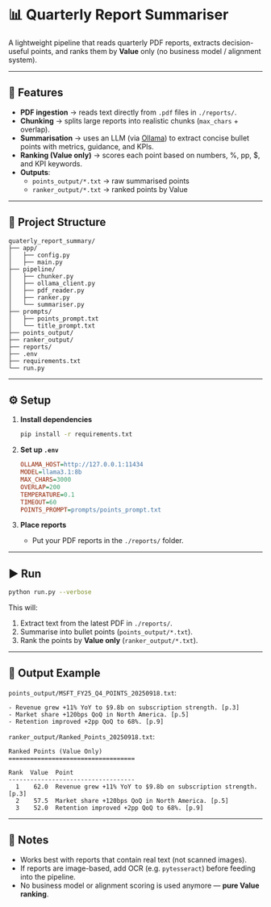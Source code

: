 # 📊 Quarterly Report Summariser

A lightweight pipeline that reads quarterly PDF reports, extracts decision-useful points, and ranks them by **Value** only (no business model / alignment system).

---

## 🚀 Features
- **PDF ingestion** → reads text directly from `.pdf` files in `./reports/`.
- **Chunking** → splits large reports into realistic chunks (`max_chars` + overlap).
- **Summarisation** → uses an LLM (via [Ollama](https://ollama.ai/)) to extract concise bullet points with metrics, guidance, and KPIs.
- **Ranking (Value only)** → scores each point based on numbers, %, pp, $, and KPI keywords.
- **Outputs**:
  - `points_output/*.txt` → raw summarised points
  - `ranker_output/*.txt` → ranked points by Value

---

## 📂 Project Structure
```
quaterly_report_summary/
├── app/
│   ├── config.py
│   ├── main.py
├── pipeline/
│   ├── chunker.py
│   ├── ollama_client.py
│   ├── pdf_reader.py
│   ├── ranker.py
│   └── summariser.py
├── prompts/
│   ├── points_prompt.txt
│   └── title_prompt.txt
├── points_output/
├── ranker_output/
├── reports/
├── .env
├── requirements.txt
└── run.py
```

---

## ⚙️ Setup

1. **Install dependencies**
   ```bash
   pip install -r requirements.txt
   ```

2. **Set up `.env`**
   ```ini
   OLLAMA_HOST=http://127.0.0.1:11434
   MODEL=llama3.1:8b
   MAX_CHARS=3000
   OVERLAP=200
   TEMPERATURE=0.1
   TIMEOUT=60
   POINTS_PROMPT=prompts/points_prompt.txt
   ```

3. **Place reports**
   - Put your PDF reports in the `./reports/` folder.

---

## ▶️ Run

```bash
python run.py --verbose
```

This will:
1. Extract text from the latest PDF in `./reports/`.
2. Summarise into bullet points (`points_output/*.txt`).
3. Rank the points by **Value only** (`ranker_output/*.txt`).

---

## 📝 Output Example

`points_output/MSFT_FY25_Q4_POINTS_20250918.txt`:
```
- Revenue grew +11% YoY to $9.8b on subscription strength. [p.3]
- Market share +120bps QoQ in North America. [p.5]
- Retention improved +2pp QoQ to 68%. [p.9]
```

`ranker_output/Ranked_Points_20250918.txt`:
```
Ranked Points (Value Only)
===================================

Rank  Value  Point
-----------------------------------
  1    62.0  Revenue grew +11% YoY to $9.8b on subscription strength. [p.3]
  2    57.5  Market share +120bps QoQ in North America. [p.5]
  3    52.0  Retention improved +2pp QoQ to 68%. [p.9]
```

---

## 🔧 Notes
- Works best with reports that contain real text (not scanned images).
- If reports are image-based, add OCR (e.g. `pytesseract`) before feeding into the pipeline.
- No business model or alignment scoring is used anymore — **pure Value ranking**.

